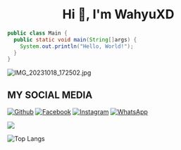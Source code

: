 <h1 align="center">Hi 👋, I'm WahyuXD</h1>

```java
public class Main {
  public static void main(String[]args) {
    System.out.println("Hello, World!");
  }
}
```

![IMG_20231018_172502.jpg](https://github.com/WahyuuXD/unliShare/assets/131398263/96350797-f659-4789-a7d0-e85ad6f71e84)



## MY SOCIAL MEDIA
[![Github](https://img.shields.io/badge/Github-Follow-black?style=for-the-badge&logo=github)](https://github.com/WahyuuXD)
[![Facebook](https://img.shields.io/badge/Facebook-Follow-blue?style=for-the-badge&logo=facebook)](https://m.facebook.com/w4hyu.404)
[![Instagram](https://img.shields.io/badge/Instagram-Follow-pink?style=for-the-badge&logo=Instagram)](https://www.instagram.com/why.404_)
[![WhatsApp](https://img.shields.io/badge/whatsapp-Get_in_touch-brightgreen?style=for-the-badge&logo=whatsapp)](https://api.whatsapp.com/send/?phone=%2B233506380966&text&app_absent=0)



<img src="https://github-readme-stats.vercel.app/api?username=wahyuuxd&show_icons=true&theme=radical&title_color=8E2DE2&text_color=fff&icon_color=8E2DE2">

![Top Langs](https://github-readme-stats.vercel.app/api/top-langs/?username=wahyuuxd&theme=radical&title_color=8E2DE2&text_color=fff)
<!--
**WahyuuXD/WahyuuXD** is a ✨ _special_ ✨ repository because its `README.md` (this file) appears on your GitHub profile.

Here are some ideas to get you started:

- 🔭 I’m currently working on ...
- 🌱 I’m currently learning ...
- 👯 I’m looking to collaborate on ...
- 🤔 I’m looking for help with ...
- 💬 Ask me about ...
- 📫 How to reach me: ...
- 😄 Pronouns: ...
- ⚡ Fun fact: ...
-->






